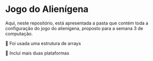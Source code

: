 # Jogo do Alienígena 
Aqui, neste repositório, está apresentada a pasta que contém toda a configuração do jogo do alienígena, proposto para a semana 3 de computação.

📌 Foi usada uma estrutura de arrays 

📌 Incluí mais duas plataformas 
